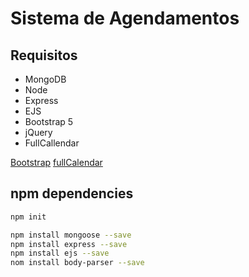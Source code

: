 # Sistema de Agendamentos

## Requisitos

* MongoDB
* Node
* Express
* EJS
* Bootstrap 5
* jQuery
* FullCallendar

[Bootstrap](https://getbootstrap.com/)
[fullCalendar](https://fullcalendar.io/)

## npm dependencies

```bash
npm init

npm install mongoose --save
npm install express --save
npm install ejs --save
nom install body-parser --save
```
